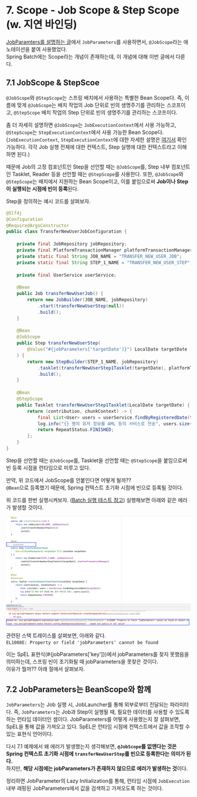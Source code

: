 # 7. Scope - Job Scope & Step Scope (w. 지연 바인딩)


[JobParamters를 설명하는 글](../batch2/README.md)에서 `JobParameters`를 사용하면서, `@JobScope`라는 애노테이션을 붙여 사용했었다.  
Spring Batch에는 Scope라는 개념이 존재하는데, 이 개념에 대해 이번 글에서 다룬다.  


## 7.1 JobScope & StepScoe

`@JobScope`와 `@StepScope`는 스프링 배치에서 사용하는 특별한 Bean Scope다. 
즉, 이름에 맞게 `@JobScope`는 배치 작업의 Job 단위로 빈의 생명주기를 관리하는 스코프이고, `@StepScope` 배치 작업의 Step 단위로 빈의 생명주기를 관리하는 스코프이다.  

좀 더 자세히 설명하면 `@JobScope`는 `JobExecutionContext`에서 사용 가능하고, `@StepScope`는 `StepExecutionContext`에서 사용 가능한 Bean Scope다.
(`JobExecutionContext`, `StepExecutionContext`에 대한 자세한 설명은 [여기서](메타데이터) 확인 가능하다. 각각 Job 실행 전체에 대한 컨텍스트, Step 실행에 대한 컨텍스트라고 이해하면 된다.)

때문에 Job의 고정 컴포넌트인 Step을 선언할 때는 `@JobScope`를, Step 내부 컴포넌트인 Tasklet, Reader 등을 선언할 때는 `@StepScope`를 사용한다.
또한, `@JobScope`와 `@StepScope`는 배치에서 지원하는 Bean Scope이고, 이를 붙임으로써 **Job이나 Step이 실행되는 시점에 빈이 등록**된다.

Step을 정의하는 예시 코드를 살펴보자.  

```java
@Slf4j
@Configuration
@RequiredArgsConstructor
public class TransferNewUserJobConfiguration {

    private final JobRepository jobRepository;
    private final PlatformTransactionManager platformTransactionManager;
    private static final String JOB_NAME = "TRANSFER_NEW_USER_JOB";
    private static final String STEP_1_NAME = "TRANSFER_NEW_USER_STEP";

    private final UserService userService;

    @Bean
    public Job transferNewUserJob() {
        return new JobBuilder(JOB_NAME, jobRepository)
            .start(transferNewUserStep(null))
            .build();
    }

    @Bean
    @JobScope
    public Step transferNewUserStep(
        @Value("#{jobParameters['targetDate']}") LocalDate targetDate
    ) {
        return new StepBuilder(STEP_1_NAME, jobRepository)
            .tasklet(transferNewUserStep1Tasklet(targetDate), platformTransactionManager)
            .build();
    }

    @Bean
    @StepScope
    public Tasklet transferNewUserStep1Tasklet(LocalDate targetDate) {
        return (contribution, chunkContext) -> {
            final List<User> users = userService.findByRegisteredDate(targetDate);
            log.info("{} 명의 유저 정보를 AML 등의 서비스로 전송", users.size());
            return RepeatStatus.FINISHED;
        };
    }
}
```

Step을 선언할 때는 `@JobScope`를, Tasklet을 선언할 때는 `@StepScope`을 붙임으로써 빈 등록 시점을 런타임으로 미루고 있다.  


만약, 위 코드에서 JobScope를 안붙인다면 어떻게 될까??  
`@Bean`으로 등록했기 때문에, Spring 컨텍스트 초기화 시점에 빈으로 등록될 것이다.  

위 코드를 한번 실행시켜보자. ([Batch 실행 테스트 참고](../SETUP_BATCH_TEST.md))
실행해보면 아래와 같은 에러가 발생할 것이다.  

![img_1.png](src/test/resources/static/img_1.png)

관련된 스택 트레이스를 살펴보면, 아래와 같다.  
`EL1008E: Property or field 'jobParameters' cannot be found`

이는 SpEL 표현식(#{jobParameters['key']})에서 jobParameters를 찾지 못했음을 의미하는데, 스프링 빈이 초기화될 때 jobParameters을 못찾은 것이다.  
이유가 뭘까?? 아래 절에서 살펴보자.  


## 7.2 JobParameters는 BeanScope와 함께 

`JobParameters`는 Job 실행 시, JobLauncher를 통해 외부로부터 전달되는 파라미터다. 
즉, `JobParameters`는 Job과 Step이 실행될 때, 필요한 데이터를 사용할 수 있도록 하는 런타임 데이터인 셈이다. 
JobParameters를 어떻게 사용했는지 잘 살펴보면, SpEL을 통해 값을 가져오고 있다. 
SpEL은 런타임 시점에 컨텍스트에서 값을 조작할 수 있는 표현식 언어이다.  

다시 7.1 예제에서 왜 에러가 발생했는지 생각해보면, **`@JobScope`를 없앤다는 것은 Spring 컨텍스트 초기화 시점에 `transferNewUserStep`를 빈으로 등록한다는 의미가 된다.**  
하지만, **해당 시점에는 jobParameters가 존재하지 않으므로 에러가 발생하는 것**이다.  


정리하면 JobParameter의 Lazy Initialization를 통해, 런타임 시점에 `JobExecution` 내부 래핑된 JobParameters에서 값을 검색하고 가져오도록 하는 것이다.  


